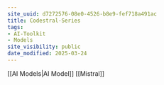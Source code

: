 ```yaml
---
site_uuid: d7272576-08e0-4526-b8e9-fef718a491ac
title: Codestral-Series
tags:
- AI-Toolkit
- Models
site_visibility: public
date_modified: 2025-03-24
---
```




[[AI Models|AI Model]]
[[Mistral]]